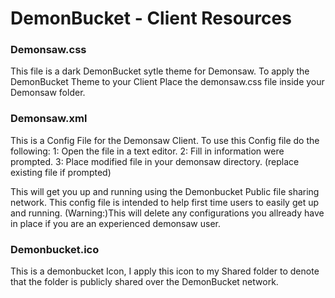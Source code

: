 # DemonBucket - Client Resources

### Demonsaw.css
This file is a dark DemonBucket sytle theme for Demonsaw.
To apply the DemonBucket Theme to your Client Place the demonsaw.css file inside your Demonsaw folder. 

### Demonsaw.xml
This is a Config File for the Demonsaw Client. 
To use this Config file do the following:
1: Open the file in a text editor.
2: Fill in information were prompted.
3: Place modified file in your demonsaw directory. (replace existing file if prompted)

This will get you up and running using the Demonbucket Public file sharing network. This config file is intended to help first time users to easily get up and running.
(Warning:)This will delete any configurations you allready have in place if you are an experienced demonsaw user.

### Demonbucket.ico
This is a demonbucket Icon, I apply this icon to my Shared folder to denote that the folder is publicly shared over the DemonBucket network. 